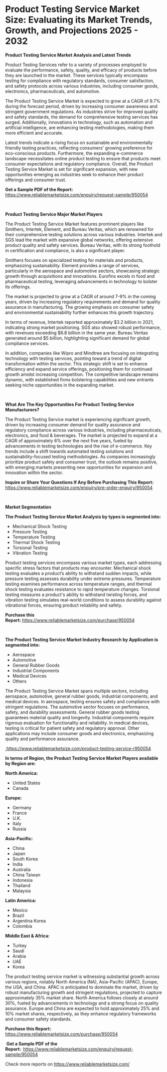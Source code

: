 <p><h1>Product Testing Service Market Size: Evaluating its Market Trends, Growth, and Projections 2025 - 2032</h1></p><p><strong>Product Testing Service Market Analysis and Latest Trends</strong></p>
<p><p>Product Testing Services refer to a variety of processes employed to evaluate the performance, safety, quality, and efficacy of products before they are launched in the market. These services typically encompass testing for compliance with regulatory standards, consumer satisfaction, and safety protocols across various industries, including consumer goods, electronics, pharmaceuticals, and automotive.</p><p>The Product Testing Service Market is expected to grow at a CAGR of 9.7% during the forecast period, driven by increasing consumer awareness and stringent government regulations. As industries strive for improved quality and safety standards, the demand for comprehensive testing services has surged. Additionally, innovations in technology, such as automation and artificial intelligence, are enhancing testing methodologies, making them more efficient and accurate.</p><p>Latest trends indicate a rising focus on sustainable and environmentally friendly testing practices, reflecting consumers' growing preference for eco-conscious products. Furthermore, the expanding e-commerce landscape necessitates online product testing to ensure that products meet consumer expectations and regulatory compliance. Overall, the Product Testing Service Market is set for significant expansion, with new opportunities emerging as industries seek to enhance their product offerings and consumer trust.</p></p>
<p><strong>Get a Sample PDF of the Report:&nbsp;</strong> <a href="https://www.reliablemarketsize.com/enquiry/request-sample/950054?utm_campaign=2747&utm_medium=2&utm_source=Github&utm_content=ia&utm_term=07032025&utm_id=product-testing-service">https://www.reliablemarketsize.com/enquiry/request-sample/950054</a></p>
<p>&nbsp;</p>
<p><strong>Product Testing Service Major Market Players</strong></p>
<p><p>The Product Testing Service Market features prominent players like Smithers, Intertek, Element, and Bureau Veritas, which are renowned for their comprehensive testing solutions across various industries. Intertek and SGS lead the market with expansive global networks, offering extensive product quality and safety services. Bureau Veritas, with its strong foothold in certification and compliance, is also a significant player. </p><p>Smithers focuses on specialized testing for materials and products, emphasizing sustainability. Element provides a range of services, particularly in the aerospace and automotive sectors, showcasing strategic growth through acquisitions and innovations. Eurofins excels in food and pharmaceutical testing, leveraging advancements in technology to bolster its offerings.</p><p>The market is projected to grow at a CAGR of around 7-9% in the coming years, driven by increasing regulatory requirements and demand for quality assurance in manufacturing. The growing emphasis on consumer safety and environmental sustainability further enhances this growth trajectory.</p><p>In terms of revenue, Intertek reported approximately $3.2 billion in 2021, indicating strong market positioning. SGS also showed robust performance, with revenues exceeding $6.8 billion in the same year. Bureau Veritas generated around $5 billion, highlighting significant demand for global compliance services. </p><p>In addition, companies like Wipro and Mindtree are focusing on integrating technology with testing services, pointing toward a trend of digital transformation within the sector. This strategic shift is set to enhance efficiency and expand service offerings, positioning them for continued growth amidst increasing competition. The competitive landscape remains dynamic, with established firms bolstering capabilities and new entrants seeking niche opportunities in the expanding market.</p></p>
<p>&nbsp;</p>
<p><strong>What Are The Key Opportunities For Product Testing Service Manufacturers?</strong></p>
<p><p>The Product Testing Service market is experiencing significant growth, driven by increasing consumer demand for quality assurance and regulatory compliance across various industries, including pharmaceuticals, electronics, and food & beverages. The market is projected to expand at a CAGR of approximately 6% over the next five years, fueled by advancements in testing technologies and the rise of e-commerce. Key trends include a shift towards automated testing solutions and sustainability-focused testing methodologies. As companies increasingly prioritize product safety and consumer trust, the outlook remains positive, with emerging markets presenting new opportunities for expansion and innovation within the sector.</p></p>
<p><strong>Inquire or Share Your Questions If Any Before Purchasing This Report:</strong> <a href="https://www.reliablemarketsize.com/enquiry/pre-order-enquiry/950054?utm_campaign=2747&utm_medium=2&utm_source=Github&utm_content=ia&utm_term=07032025&utm_id=product-testing-service">https://www.reliablemarketsize.com/enquiry/pre-order-enquiry/950054</a></p>
<p>&nbsp;</p>
<p><strong>Market Segmentation</strong></p>
<p><strong>The Product Testing Service Market Analysis by types is segmented into:</strong></p>
<p><ul><li>Mechanical Shock Testing</li><li>Pressure Testing</li><li>Temperature Testing</li><li>Thermal Shock Testing</li><li>Torsional Testing</li><li>Vibration Testing</li></ul></p>
<p><p>Product testing services encompass various market types, each addressing specific stress factors that products may encounter. Mechanical shock testing evaluates a product’s ability to withstand sudden impacts, while pressure testing assesses durability under extreme pressures. Temperature testing examines performance across temperature ranges, and thermal shock testing evaluates resistance to rapid temperature changes. Torsional testing measures a product's ability to withstand twisting forces, and vibration testing simulates real-world conditions to assess durability against vibrational forces, ensuring product reliability and safety.</p></p>
<p><strong>Purchase this Report:&nbsp;</strong><a href="https://www.reliablemarketsize.com/purchase/950054?utm_campaign=2747&utm_medium=2&utm_source=Github&utm_content=ia&utm_term=07032025&utm_id=product-testing-service">https://www.reliablemarketsize.com/purchase/950054</a></p>
<p>&nbsp;</p>
<p><strong>The Product Testing Service Market Industry Research by Application is segmented into:</strong></p>
<p><ul><li>Aerospace</li><li>Automotive</li><li>General Rubber Goods</li><li>Industrial Components</li><li>Medical Devices</li><li>Others</li></ul></p>
<p><p>The Product Testing Service Market spans multiple sectors, including aerospace, automotive, general rubber goods, industrial components, and medical devices. In aerospace, testing ensures safety and compliance with stringent regulations. The automotive sector focuses on performance, safety, and durability assessments. General rubber goods testing guarantees material quality and longevity. Industrial components require rigorous evaluation for functionality and reliability. In medical devices, testing is critical for patient safety and regulatory approval. Other applications may include consumer goods and electronics, emphasizing quality and performance assurance.</p></p>
<p><a href="https://www.reliablemarketsize.com/product-testing-service-r950054?utm_campaign=2747&utm_medium=2&utm_source=Github&utm_content=ia&utm_term=07032025&utm_id=product-testing-service">&nbsp;https://www.reliablemarketsize.com/product-testing-service-r950054</a></p>
<p><strong>In terms of Region, the Product Testing Service Market Players available by Region are:</strong></p>
<p>
    <p> <strong> North America: </strong>
        <ul>
            <li>United States</li>
            <li>Canada</li>
        </ul>
        </p> 
    <p> <strong> Europe: </strong>
        <ul>
            <li>Germany</li>
            <li>France</li>
            <li>U.K.</li>
            <li>Italy</li>
            <li>Russia</li>
        </ul>
        </p> 
    <p> <strong> Asia-Pacific: </strong>
        <ul>
            <li>China</li>
            <li>Japan</li>
            <li>South Korea</li>
            <li>India</li>
            <li>Australia</li>
            <li>China Taiwan</li>
            <li>Indonesia</li>
            <li>Thailand</li>
            <li>Malaysia</li>
        </ul>
        </p> 
    <p> <strong> Latin America: </strong>
        <ul>
            <li>Mexico</li>
            <li>Brazil</li>
            <li>Argentina Korea</li>
            <li>Colombia</li>
        </ul>
        </p> 
    <p> <strong> Middle East & Africa: </strong>
        <ul>
            <li>Turkey</li>
            <li>Saudi</li>
            <li>Arabia</li>
            <li>UAE</li>
            <li>Korea</li>
        </ul>
    </p>
    </p>
<p><p>The product testing service market is witnessing substantial growth across various regions, notably North America (NA), Asia-Pacific (APAC), Europe, the USA, and China. APAC is anticipated to dominate the market, driven by robust manufacturing growth and stringent regulations, projected to capture approximately 35% market share. North America follows closely at around 30%, fueled by advancements in technology and a strong focus on quality assurance. Europe and China are expected to hold approximately 25% and 10% market shares, respectively, as they enhance regulatory frameworks and consumer safety standards.</p></p>
<p><strong>Purchase this Report: </strong><a href="https://www.reliablemarketsize.com/purchase/950054?utm_campaign=2747&utm_medium=2&utm_source=Github&utm_content=ia&utm_term=07032025&utm_id=product-testing-service">https://www.reliablemarketsize.com/purchase/950054</a></p>
<p>&nbsp;<strong>Get a Sample PDF of the Report:&nbsp;&nbsp;</strong><a href="https://www.reliablemarketsize.com/enquiry/request-sample/950054?utm_campaign=2747&utm_medium=2&utm_source=Github&utm_content=ia&utm_term=07032025&utm_id=product-testing-service">https://www.reliablemarketsize.com/enquiry/request-sample/950054</a></p>
<p><strong></strong></p>
<p>Check more reports on <a href="https://www.reliablemarketsize.com/?utm_campaign=2747&utm_medium=2&utm_source=Github&utm_content=ia&utm_term=07032025&utm_id=product-testing-service">https://www.reliablemarketsize.com/</a></p>